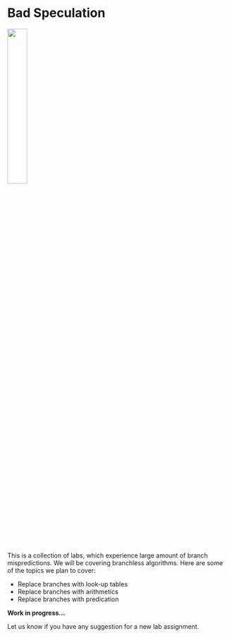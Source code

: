 # Bad Speculation

[<img src="https://drive.google.com/uc?export=view&id=1seCqxloOfy5kx5-Hw6j-y1JEjEv0QdjA" width="30%">](https://www.youtube.com/watch?v=B8AsUSN3Xa4&list=PLRWO2AL1QAV6bJAU2kgB4xfodGID43Y5d)

This is a collection of labs, which experience large amount of branch mispredictions. We will be covering branchless algorithms. Here are some of the topics we plan to cover:

* Replace branches with look-up tables
* Replace branches with arithmetics
* Replace branches with predication

**Work in progress...**

Let us know if you have any suggestion for a new lab assignment.
